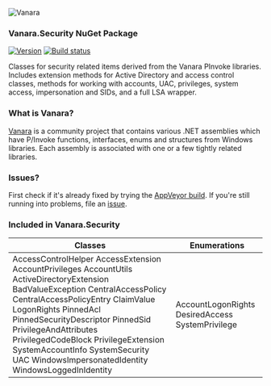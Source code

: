 ﻿![Vanara](https://raw.githubusercontent.com/dahall/Vanara/master/docs/icons/VanaraHeading.png)
### **Vanara.Security NuGet Package**
[![Version](https://img.shields.io/nuget/v/Vanara.Security?label=NuGet&style=flat-square)](https://github.com/dahall/Vanara/releases)
[![Build status](https://img.shields.io/appveyor/build/dahall/vanara?label=AppVeyor%20build&style=flat-square)](https://ci.appveyor.com/project/dahall/vanara)

Classes for security related items derived from the Vanara PInvoke libraries. Includes extension methods for Active Directory and access control classes, methods for working with accounts, UAC, privileges, system access, impersonation and SIDs, and a full LSA wrapper.

### **What is Vanara?**

[Vanara](https://github.com/dahall/Vanara) is a community project that contains various .NET assemblies which have P/Invoke functions, interfaces, enums and structures from Windows libraries. Each assembly is associated with one or a few tightly related libraries.

### **Issues?**

First check if it's already fixed by trying the [AppVeyor build](https://ci.appveyor.com/nuget/vanara-prerelease).
If you're still running into problems, file an [issue](https://github.com/dahall/Vanara/issues).

### **Included in Vanara.Security**

Classes | Enumerations
--- | ---
AccessControlHelper AccessExtension AccountPrivileges AccountUtils ActiveDirectoryExtension BadValueException CentralAccessPolicy CentralAccessPolicyEntry ClaimValue LogonRights PinnedAcl PinnedSecurityDescriptor PinnedSid PrivilegeAndAttributes PrivilegedCodeBlock PrivilegeExtension SystemAccountInfo SystemSecurity UAC WindowsImpersonatedIdentity WindowsLoggedInIdentity  | AccountLogonRights DesiredAccess SystemPrivilege                   
